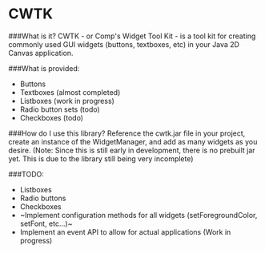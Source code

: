 # CWTK

###What is it?
CWTK - or Comp's Widget Tool Kit - is a tool kit for creating commonly used GUI widgets (buttons, textboxes, etc) in your Java 2D Canvas application.

###What is provided:
* Buttons
* Textboxes (almost completed)
* Listboxes (work in progress)
* Radio button sets (todo)
* Checkboxes (todo)

###How do I use this library?
Reference the cwtk.jar file in your project, create an instance of the WidgetManager, and add as many widgets as you desire.
(Note: Since this is still early in development, there is no prebuilt jar yet. This is due to the library still being very incomplete)

###TODO:
* Listboxes
* Radio buttons
* Checkboxes
* ~Implement configuration methods for all widgets (setForegroundColor, setFont, etc...)~
* Implement an event API to allow for actual applications (Work in progress)
